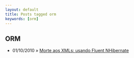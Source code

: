 ```yaml
---
layout: default
title: Posts tagged orm
keywords: [orm]
---
```

<h2 class="category">ORM</h2>
<ul class="posts">
<li>
<p>
<span class="date">01/10/2010</span> &raquo;
<a href="/blog/morte-aos-xmls-usando-fluent-nhibernate">Morte aos XMLs: usando Fluent NHibernate</a>
</p>
</li>
</ul>
